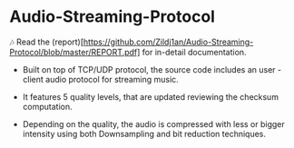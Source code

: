 # Audio-Streaming-Protocol 
🎶
Read the (report)[https://github.com/Zildj1an/Audio-Streaming-Protocol/blob/master/REPORT.pdf] for in-detail documentation.

* Built on top of TCP/UDP protocol, the source code includes an user - client audio protocol for streaming music.

* It features 5 quality levels, that are updated reviewing the checksum computation.

* Depending on the quality, the audio is compressed with less or bigger intensity using both Downsampling and bit reduction techniques.
